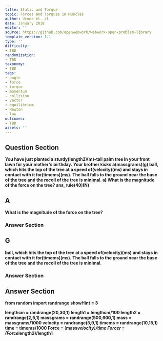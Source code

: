 ```yaml
---
title: Static and Torque
topic: Forces and Torques in Muscles
author: Urone et. al
date: January 2018
editor: ''
source: https://github.com/openwebwork/webwork-open-problem-library
template_version: 1.1
type: ''
difficulty:
- TBD
randomization:
- TBD
taxonomy:
- TBD
tags:
- angle
- force
- torque
- momentum
- collision
- vector
- equilibrium
- Newton
- law
outcomes:
- TBD
assets: ''
---
```


## Question Section 

<b>
You have just planted a sturdy(length2)(m)-tall palm tree in your front lawn for your mother's
birthday. Your brother kicks a(massgrams)(g) ball, which hits the top of the tree at a speed of(velocity)(ms) and stays in contact with it for(timems)(ms). The ball falls to the ground near the base of the tree and the recoil of the tree is minimal. 
a) What is the magnitude of the force on the tree? 
ans_rule(40)(N)

## A
What is the magnitude of the force on the tree? 
### Answer Section
## G
ball, which hits the top of the tree at a speed of(velocity)(ms) and stays in contact with it for(timems)(ms). The ball falls to the ground near the base of the tree and the recoil of the tree is minimal. 
### Answer Section


## Answer Section

from random import randrange
showHint = 3

lengthcm = randrange(20,30,1)
length1 = lengthcm/100
length2 = randrange(2,5,1)
massgrams = randrange(500,600,1)
mass = massgrams/1000
velocity = randrange(5,9,1)
timems = randrange(10,15,1)
time = timems/1000
Force = (mass*velocity)/time
Forcer = (Force*length2)/length1